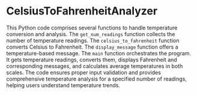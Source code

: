 # CelsiusToFahrenheitAnalyzer

This Python code comprises several functions to handle temperature conversion and analysis. The `get_num_readings` function collects the number of temperature readings. The `celsius_to_fahrenheit` function converts Celsius to Fahrenheit. The `display_message` function offers a temperature-based message. The `main` function orchestrates the program. It gets temperature readings, converts them, displays Fahrenheit and corresponding messages, and calculates average temperatures in both scales. The code ensures proper input validation and provides comprehensive temperature analysis for a specified number of readings, helping users understand temperature trends.

